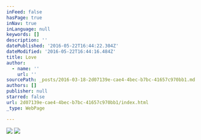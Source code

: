 ```yaml
---
inFeed: false
hasPage: true
inNav: true
inLanguage: null
keywords: []
description: ''
datePublished: '2016-05-22T16:44:22.304Z'
dateModified: '2016-05-22T16:44:16.484Z'
title: Love
author:
  - name: ''
    url: ''
sourcePath: _posts/2016-03-18-2d07139e-cae4-4bec-b7bc-41657c970bb1.md
authors: []
publisher: null
starred: false
url: 2d07139e-cae4-4bec-b7bc-41657c970bb1/index.html
_type: WebPage

---
```

![](https://the-grid-user-content.s3-us-west-2.amazonaws.com/0873c1e3-c39c-45b3-aba1-3a063d448ad8.jpg)
![](https://the-grid-user-content.s3-us-west-2.amazonaws.com/ea8277d7-d411-48d6-9e4a-1eebbdc98da2.jpg)